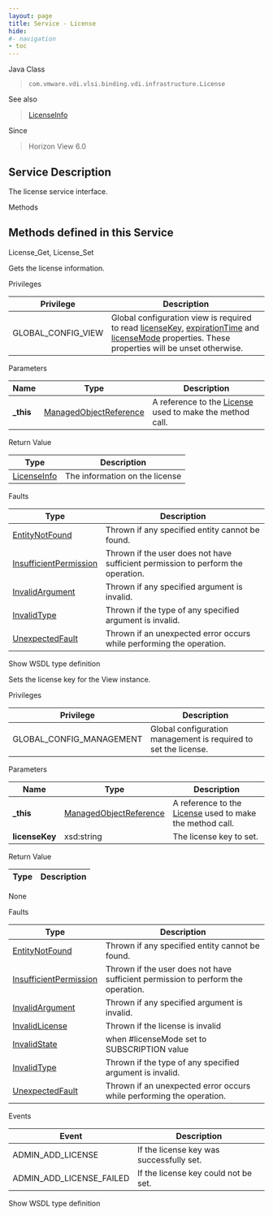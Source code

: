 ```yaml
---
layout: page
title: Service - License
hide:
#- navigation
- toc
---
```








Java Class
> `com.vmware.vdi.vlsi.binding.vdi.infrastructure.License`

See also
> [LicenseInfo](vdi.infrastructure.License.LicenseInfo.md)

Since
> Horizon View 6.0





## Service Description

The license service interface.

Methods

Methods defined in this Service
---
License_Get, License_Set




Gets the license information.

Privileges

Privilege |  Description
---|---
GLOBAL_CONFIG_VIEW|  Global configuration view is required to read [licenseKey](vdi.infrastructure.License.LicenseInfo.md#licenseKey), [expirationTime](vdi.infrastructure.License.LicenseInfo.md#expirationTime) and [licenseMode](vdi.infrastructure.License.LicenseInfo.md#licenseMode) properties. These properties will be unset otherwise.



Parameters

Name| Type| Description
---|---|---
**_this**| [ManagedObjectReference](vmodl.ManagedObjectReference.md)|  A reference to the [License](vdi.infrastructure.License.md) used to make the method call.



Return Value

Type |  Description
---|---
[LicenseInfo](vdi.infrastructure.License.LicenseInfo.md)| The information on the license



Faults

Type |  Description
---|---
[EntityNotFound](vdi.fault.EntityNotFound.md)| Thrown if any specified entity cannot be found.
[InsufficientPermission](vdi.fault.InsufficientPermission.md)| Thrown if the user does not have sufficient permission to perform the operation.
[InvalidArgument](vdi.fault.InvalidArgument.md)| Thrown if any specified argument is invalid.
[InvalidType](vdi.fault.InvalidType.md)| Thrown if the type of any specified argument is invalid.
[UnexpectedFault](vdi.fault.UnexpectedFault.md)| Thrown if an unexpected error occurs while performing the operation.

Show WSDL type definition







Sets the license key for the View instance.

Privileges

Privilege |  Description
---|---
GLOBAL_CONFIG_MANAGEMENT|  Global configuration management is required to set the license.



Parameters

Name| Type| Description
---|---|---
**_this**| [ManagedObjectReference](vmodl.ManagedObjectReference.md)|  A reference to the [License](vdi.infrastructure.License.md) used to make the method call.
**licenseKey**|  xsd:string|  The license key to set.




Return Value

Type |  Description
---|---
None



Faults

Type |  Description
---|---
[EntityNotFound](vdi.fault.EntityNotFound.md)| Thrown if any specified entity cannot be found.
[InsufficientPermission](vdi.fault.InsufficientPermission.md)| Thrown if the user does not have sufficient permission to perform the operation.
[InvalidArgument](vdi.fault.InvalidArgument.md)| Thrown if any specified argument is invalid.
[InvalidLicense](vdi.fault.InvalidLicense.md)| Thrown if the license is invalid
[InvalidState](vdi.fault.InvalidState.md)| when #licenseMode set to SUBSCRIPTION value
[InvalidType](vdi.fault.InvalidType.md)| Thrown if the type of any specified argument is invalid.
[UnexpectedFault](vdi.fault.UnexpectedFault.md)| Thrown if an unexpected error occurs while performing the operation.



Events

Event |  Description
---|---
ADMIN_ADD_LICENSE|  If the license key was successfully set.
ADMIN_ADD_LICENSE_FAILED|  If the license key could not be set.

Show WSDL type definition












 
